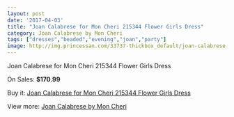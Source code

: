 ```yaml
---
layout: post
date: '2017-04-03'
title: "Joan Calabrese for Mon Cheri 215344 Flower Girls Dress"
category: Joan Calabrese by Mon Cheri
tags: ["dresses","beaded","evening","joan","party"]
image: http://img.princessan.com/33737-thickbox_default/joan-calabrese-for-mon-cheri-215344-flower-girls-dress.jpg
---
```

Joan Calabrese for Mon Cheri 215344 Flower Girls Dress

On Sales: **$170.99**
<a href="https://www.princessan.com/en/15714-joan-calabrese-for-mon-cheri-215344-flower-girls-dress.html"><amp-img layout="responsive" width="600" height="600" src="//img.princessan.com/33737-thickbox_default/joan-calabrese-for-mon-cheri-215344-flower-girls-dress.jpg" alt="Joan Calabrese for Mon Cheri 215344 Flower Girls Dress 0" /></a>
<a href="https://www.princessan.com/en/15714-joan-calabrese-for-mon-cheri-215344-flower-girls-dress.html"><amp-img layout="responsive" width="600" height="600" src="//img.princessan.com/33738-thickbox_default/joan-calabrese-for-mon-cheri-215344-flower-girls-dress.jpg" alt="Joan Calabrese for Mon Cheri 215344 Flower Girls Dress 1" /></a>

Buy it: [Joan Calabrese for Mon Cheri 215344 Flower Girls Dress](https://www.princessan.com/en/15714-joan-calabrese-for-mon-cheri-215344-flower-girls-dress.html "Joan Calabrese for Mon Cheri 215344 Flower Girls Dress")

View more: [Joan Calabrese by Mon Cheri](https://www.princessan.com/en/118- "Joan Calabrese by Mon Cheri")